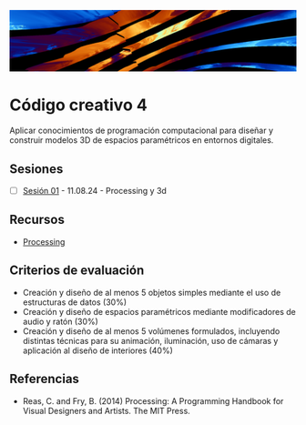 ![portada](https://raw.githubusercontent.com/EmilioOcelotl/cc2-2024-1/main/img/banner.png)

# Código creativo 4 

Aplicar conocimientos de programación computacional para diseñar y construir modelos 3D de espacios paramétricos en entornos digitales.

## Sesiones 

- [ ] [Sesión 01](https://github.com/EmilioOcelotl/cc4-2024-1/blob/main/doc/s01.md) - 11.08.24 - Processing y 3d

## Recursos 

- [Processing](https://processing.org/)

## Criterios de evaluación

- Creación y diseño de al menos 5 objetos simples mediante el uso de estructuras de datos (30%)
- Creación y diseño de espacios paramétricos mediante modificadores de audio y ratón (30%)
- Creación y diseño de al menos 5 volúmenes formulados, incluyendo distintas técnicas para su animación, iluminación,  uso de cámaras y aplicación al diseño de interiores  (40%) 


## Referencias

- Reas, C. and Fry, B. (2014) Processing: A Programming Handbook for Visual Designers and Artists. The MIT Press.









